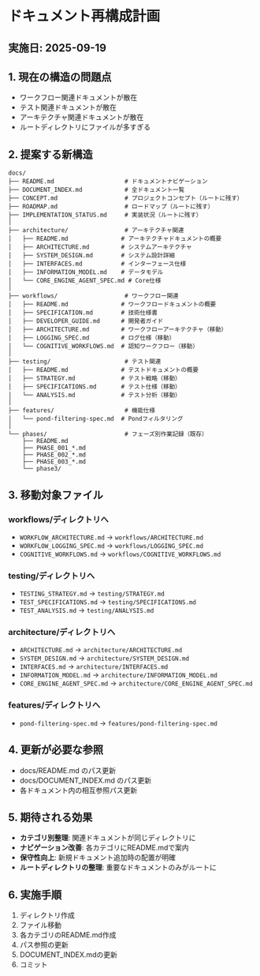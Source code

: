 # ドキュメント再構成計画

## 実施日: 2025-09-19

## 1. 現在の構造の問題点

- ワークフロー関連ドキュメントが散在
- テスト関連ドキュメントが散在
- アーキテクチャ関連ドキュメントが散在
- ルートディレクトリにファイルが多すぎる

## 2. 提案する新構造

```
docs/
├── README.md                    # ドキュメントナビゲーション
├── DOCUMENT_INDEX.md            # 全ドキュメント一覧
├── CONCEPT.md                   # プロジェクトコンセプト（ルートに残す）
├── ROADMAP.md                   # ロードマップ（ルートに残す）
├── IMPLEMENTATION_STATUS.md     # 実装状況（ルートに残す）
│
├── architecture/                # アーキテクチャ関連
│   ├── README.md               # アーキテクチャドキュメントの概要
│   ├── ARCHITECTURE.md         # システムアーキテクチャ
│   ├── SYSTEM_DESIGN.md        # システム設計詳細
│   ├── INTERFACES.md           # インターフェース仕様
│   ├── INFORMATION_MODEL.md    # データモデル
│   └── CORE_ENGINE_AGENT_SPEC.md # Core仕様
│
├── workflows/                   # ワークフロー関連
│   ├── README.md               # ワークフロードキュメントの概要
│   ├── SPECIFICATION.md        # 技術仕様書
│   ├── DEVELOPER_GUIDE.md      # 開発者ガイド
│   ├── ARCHITECTURE.md         # ワークフローアーキテクチャ（移動）
│   ├── LOGGING_SPEC.md         # ログ仕様（移動）
│   └── COGNITIVE_WORKFLOWS.md  # 認知ワークフロー（移動）
│
├── testing/                     # テスト関連
│   ├── README.md               # テストドキュメントの概要
│   ├── STRATEGY.md             # テスト戦略（移動）
│   ├── SPECIFICATIONS.md       # テスト仕様（移動）
│   └── ANALYSIS.md             # テスト分析（移動）
│
├── features/                    # 機能仕様
│   └── pond-filtering-spec.md  # Pondフィルタリング
│
└── phases/                      # フェーズ別作業記録（既存）
    ├── README.md
    ├── PHASE_001_*.md
    ├── PHASE_002_*.md
    ├── PHASE_003_*.md
    └── phase3/
```

## 3. 移動対象ファイル

### workflows/ディレクトリへ

- `WORKFLOW_ARCHITECTURE.md` → `workflows/ARCHITECTURE.md`
- `WORKFLOW_LOGGING_SPEC.md` → `workflows/LOGGING_SPEC.md`
- `COGNITIVE_WORKFLOWS.md` → `workflows/COGNITIVE_WORKFLOWS.md`

### testing/ディレクトリへ

- `TESTING_STRATEGY.md` → `testing/STRATEGY.md`
- `TEST_SPECIFICATIONS.md` → `testing/SPECIFICATIONS.md`
- `TEST_ANALYSIS.md` → `testing/ANALYSIS.md`

### architecture/ディレクトリへ

- `ARCHITECTURE.md` → `architecture/ARCHITECTURE.md`
- `SYSTEM_DESIGN.md` → `architecture/SYSTEM_DESIGN.md`
- `INTERFACES.md` → `architecture/INTERFACES.md`
- `INFORMATION_MODEL.md` → `architecture/INFORMATION_MODEL.md`
- `CORE_ENGINE_AGENT_SPEC.md` → `architecture/CORE_ENGINE_AGENT_SPEC.md`

### features/ディレクトリへ

- `pond-filtering-spec.md` → `features/pond-filtering-spec.md`

## 4. 更新が必要な参照

- docs/README.md のパス更新
- docs/DOCUMENT_INDEX.md のパス更新
- 各ドキュメント内の相互参照パス更新

## 5. 期待される効果

- **カテゴリ別整理**: 関連ドキュメントが同じディレクトリに
- **ナビゲーション改善**: 各カテゴリにREADME.mdで案内
- **保守性向上**: 新規ドキュメント追加時の配置が明確
- **ルートディレクトリの整理**: 重要なドキュメントのみがルートに

## 6. 実施手順

1. ディレクトリ作成
2. ファイル移動
3. 各カテゴリのREADME.md作成
4. パス参照の更新
5. DOCUMENT_INDEX.mdの更新
6. コミット
